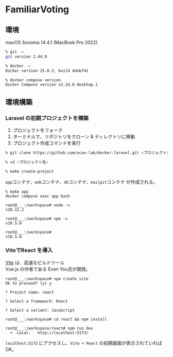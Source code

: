 # FamiliarVoting

## 環境

macOS Sonoma 14.4.1 (MacBook Pro 2022)

```zsh
% git -v
git version 2.44.0

% docker -v
Docker version 25.0.3, build 4debf41

% docker compose version
Docker Compose version v2.24.6-desktop.1
```

## 環境構築

### Laravel の初期プロジェクトを構築

1. プロジェクトをフォーク
2. ターミナルで、リポジトリをクローン & ディレクトリに移動
3. プロジェクト作成コマンドを実行

```zsh
% git clone https://github.com/ucan-lab/docker-laravel.git <プロジェクト名>

% cd <プロジェクト名>

% make create-project
```

`app`コンテナ、`web`コンテナ、`db`コンテナ、`mailpit`コンテナ が作成される。

```container
% make app
docker compose exec app bash

root@___:/workspace# node -v
v20.12.2

root@___:/workspace# npm -v
v10.5.0

root@___:/workspace#
v10.5.0
```

### ViteでReact を導入

[Vite](https://ja.vitejs.dev) は、高速なビルドツール  
Vue.js の作者である Evan You氏が開発。

```container
root@___:/workspace# npm create vite
Ok to proceed? (y) y

? Project name: react

? Select a framework: React

? Select a variant: JavaScript

root@___:/workspace# cd react && npm install

root@___:/workspace/react# npm run dev
  ➜  Local:   http://localhost:5173/
```

`localhost:5173` にアクセスし、`Vite + React` の初期画面が表示されていればOK。